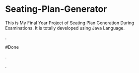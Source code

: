# Seating-Plan-Generator

This is My Final Year Project of Seating Plan Generation During Examinations. It is totally developed using Java Language.






























































































.





















































#Done










































































































.




































































































































































































































































































































































































































































































.







































